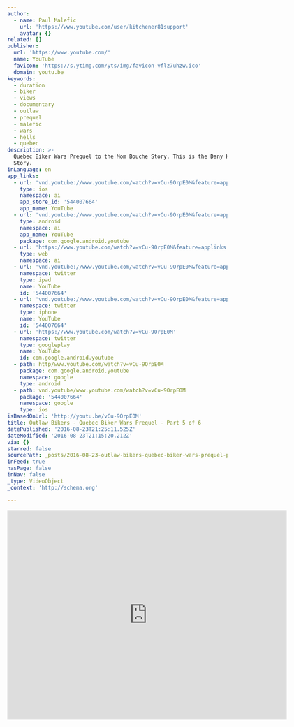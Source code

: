 ```yaml
---
author:
  - name: Paul Malefic
    url: 'https://www.youtube.com/user/kitchener81support'
    avatar: {}
related: []
publisher:
  url: 'https://www.youtube.com/'
  name: YouTube
  favicon: 'https://s.ytimg.com/yts/img/favicon-vflz7uhzw.ico'
  domain: youtu.be
keywords:
  - duration
  - biker
  - views
  - documentary
  - outlaw
  - prequel
  - malefic
  - wars
  - hells
  - quebec
description: >-
  Quebec Biker Wars Prequel to the Mom Bouche Story. This is the Dany Kane
  Story.
inLanguage: en
app_links:
  - url: 'vnd.youtube://www.youtube.com/watch?v=vCu-9OrpE0M&feature=applinks'
    type: ios
    namespace: ai
    app_store_id: '544007664'
    app_name: YouTube
  - url: 'vnd.youtube://www.youtube.com/watch?v=vCu-9OrpE0M&feature=applinks'
    type: android
    namespace: ai
    app_name: YouTube
    package: com.google.android.youtube
  - url: 'https://www.youtube.com/watch?v=vCu-9OrpE0M&feature=applinks'
    type: web
    namespace: ai
  - url: 'vnd.youtube://www.youtube.com/watch?v=vCu-9OrpE0M&feature=applinks'
    namespace: twitter
    type: ipad
    name: YouTube
    id: '544007664'
  - url: 'vnd.youtube://www.youtube.com/watch?v=vCu-9OrpE0M&feature=applinks'
    namespace: twitter
    type: iphone
    name: YouTube
    id: '544007664'
  - url: 'https://www.youtube.com/watch?v=vCu-9OrpE0M'
    namespace: twitter
    type: googleplay
    name: YouTube
    id: com.google.android.youtube
  - path: http/www.youtube.com/watch?v=vCu-9OrpE0M
    package: com.google.android.youtube
    namespace: google
    type: android
  - path: vnd.youtube/www.youtube.com/watch?v=vCu-9OrpE0M
    package: '544007664'
    namespace: google
    type: ios
isBasedOnUrl: 'http://youtu.be/vCu-9OrpE0M'
title: Outlaw Bikers - Quebec Biker Wars Prequel - Part 5 of 6
datePublished: '2016-08-23T21:25:11.525Z'
dateModified: '2016-08-23T21:15:20.212Z'
via: {}
starred: false
sourcePath: _posts/2016-08-23-outlaw-bikers-quebec-biker-wars-prequel-part-5-of-6.md
inFeed: true
hasPage: false
inNav: false
_type: VideoObject
_context: 'http://schema.org'

---
```

<iframe src="http://cdn.embedly.com/widgets/media.html?src=https%3A%2F%2Fwww.youtube.com%2Fembed%2FvCu-9OrpE0M%3Ffeature%3Doembed&amp;url=http%3A%2F%2Fwww.youtube.com%2Fwatch%3Fv%3DvCu-9OrpE0M&amp;image=https%3A%2F%2Fi.ytimg.com%2Fvi%2FvCu-9OrpE0M%2Fhqdefault.jpg&amp;key=b7d04c9b404c499eba89ee7072e1c4f7&amp;type=text%2Fhtml&amp;schema=youtube" width="640" height="480" scrolling="no" frameborder="0" allowfullscreen="" style=""></iframe>